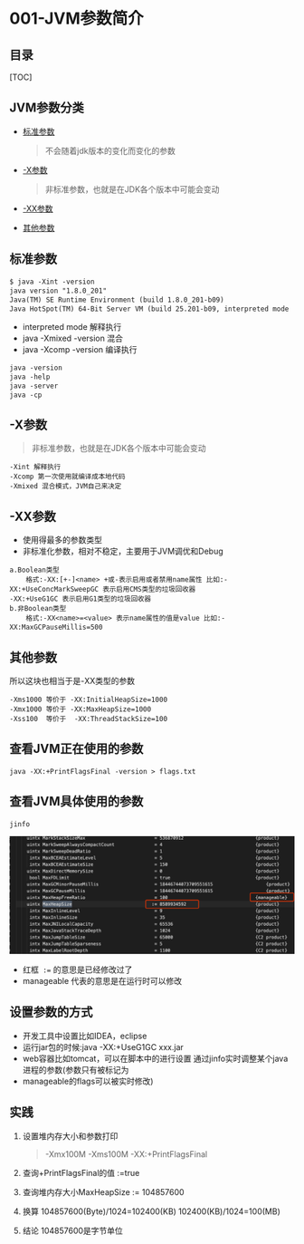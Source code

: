 # 001-JVM参数简介

## 目录

[TOC]

## JVM参数分类

- [标准参数](#标准参数)

  > 不会随着jdk版本的变化而变化的参数

- [-X参数](#-X参数)

  > 非标准参数，也就是在JDK各个版本中可能会变动

- [-XX参数](#-XX参数)

- [其他参数](#其他参数)

## 标准参数

```
$ java -Xint -version
java version "1.8.0_201"
Java(TM) SE Runtime Environment (build 1.8.0_201-b09)
Java HotSpot(TM) 64-Bit Server VM (build 25.201-b09, interpreted mode 
```

- interpreted mode  解释执行
- java -Xmixed -version 混合
- java -Xcomp -version 编译执行

```
java -version
java -help
java -server
java -cp
```

## -X参数

> 非标准参数，也就是在JDK各个版本中可能会变动

```
-Xint 解释执行
-Xcomp 第一次使用就编译成本地代码 
-Xmixed 混合模式，JVM自己来决定
```

## -XX参数

- 使用得最多的参数类型
- 非标准化参数，相对不稳定，主要用于JVM调优和Debug

```
a.Boolean类型
	格式:-XX:[+-]<name> +或-表示启用或者禁用name属性 比如:-XX:+UseConcMarkSweepGC 表示启用CMS类型的垃圾回收器
-XX:+UseG1GC 表示启用G1类型的垃圾回收器
b.非Boolean类型 
	格式:-XX<name>=<value> 表示name属性的值是value 比如:-XX:MaxGCPauseMillis=500
```

## 其他参数

所以这块也相当于是-XX类型的参数

```
-Xms1000 等价于 -XX:InitialHeapSize=1000 
-Xmx1000 等价于 -XX:MaxHeapSize=1000 
-Xss100  等价于  -XX:ThreadStackSize=100
```

## 查看JVM正在使用的参数

```
java -XX:+PrintFlagsFinal -version > flags.txt
```

## 查看JVM具体使用的参数

```
jinfo
```

![image-20200909194802229](../../assets/image-20200909194802229.png)

- 红框` :=`  的意思是已经修改过了
- manageable  代表的意思是在运行时可以修改

## 设置参数的方式

- 开发工具中设置比如IDEA，eclipse
- 运行jar包的时候:java -XX:+UseG1GC xxx.jar
- web容器比如tomcat，可以在脚本中的进行设置 通过jinfo实时调整某个java进程的参数(参数只有被标记为
- manageable的flags可以被实时修改)

## 实践

1. 设置堆内存大小和参数打印

   > -Xmx100M -Xms100M -XX:+PrintFlagsFinal

2. 查询+PrintFlagsFinal的值 :=true

3. 查询堆内存大小MaxHeapSize := 104857600

4. 换算 104857600(Byte)/1024=102400(KB) 102400(KB)/1024=100(MB)

5. 结论 104857600是字节单位

 